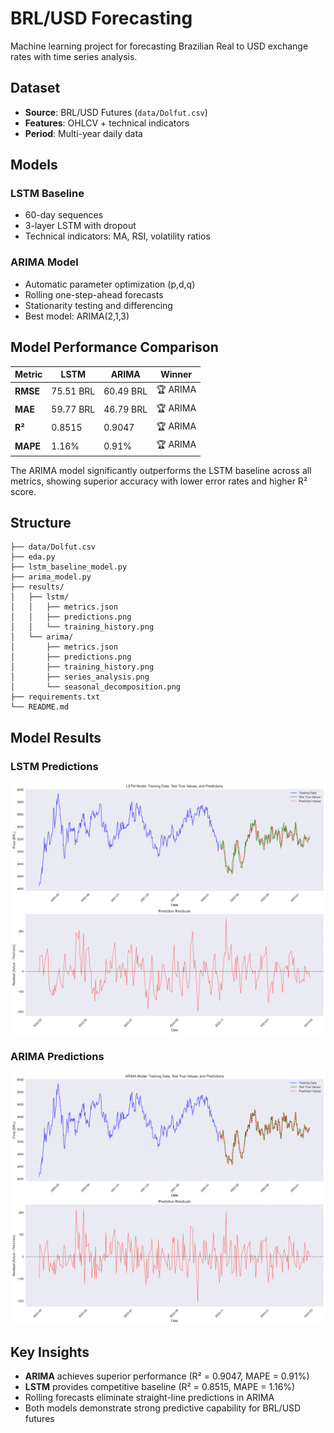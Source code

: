 # BRL/USD Forecasting

Machine learning project for forecasting Brazilian Real to USD exchange rates with time series analysis.

## Dataset

- **Source**: BRL/USD Futures (`data/Dolfut.csv`)
- **Features**: OHLCV + technical indicators
- **Period**: Multi-year daily data

## Models

### LSTM Baseline
- 60-day sequences
- 3-layer LSTM with dropout
- Technical indicators: MA, RSI, volatility ratios

### ARIMA Model
- Automatic parameter optimization (p,d,q)
- Rolling one-step-ahead forecasts
- Stationarity testing and differencing
- Best model: ARIMA(2,1,3)

## Model Performance Comparison

| Metric | LSTM | ARIMA | Winner |
|--------|------|-------|--------|
| **RMSE** | 75.51 BRL | 60.49 BRL | 🏆 ARIMA |
| **MAE** | 59.77 BRL | 46.79 BRL | 🏆 ARIMA |
| **R²** | 0.8515 | 0.9047 | 🏆 ARIMA |
| **MAPE** | 1.16% | 0.91% | 🏆 ARIMA |

The ARIMA model significantly outperforms the LSTM baseline across all metrics, showing superior accuracy with lower error rates and higher R² score.

## Structure

```
├── data/Dolfut.csv
├── eda.py
├── lstm_baseline_model.py
├── arima_model.py
├── results/
│   ├── lstm/
│   │   ├── metrics.json
│   │   ├── predictions.png
│   │   └── training_history.png
│   └── arima/
│       ├── metrics.json
│       ├── predictions.png
│       ├── training_history.png
│       ├── series_analysis.png
│       └── seasonal_decomposition.png
├── requirements.txt
└── README.md
```

## Model Results

### LSTM Predictions
![LSTM Model Predictions](results/lstm/predictions.png)

### ARIMA Predictions
![ARIMA Model Predictions](results/arima/predictions.png)

## Key Insights

- **ARIMA** achieves superior performance (R² = 0.9047, MAPE = 0.91%)
- **LSTM** provides competitive baseline (R² = 0.8515, MAPE = 1.16%)
- Rolling forecasts eliminate straight-line predictions in ARIMA
- Both models demonstrate strong predictive capability for BRL/USD futures
